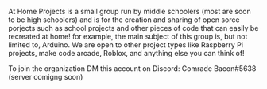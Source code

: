  
At Home Projects is a small group run by middle schoolers (most are soon to be high schoolers) and is for the creation and sharing of open sorce porjects such as school projects 
and other pieces of code that can easily be recreated at home! for example, the main subject of this group is, but not limited to, Arduino. 
We are open to other project types like Raspberry Pi projects, make code arcade, Roblox, and anything else you can think of! 
  

To join the organization DM this account on Discord: Comrade Bacon#5638
(server comigng soon)
